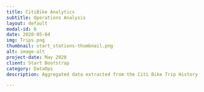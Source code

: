 ```yaml
---
title: CitiBike Analytics
subtitle: Operations Analysis
layout: default
modal-id: 6
date: 2020-05-04
img: Trips.png
thumbnail: start_stations-thumbnail.png
alt: image-alt
project-date: May 2020
client: Start Bootstrap
category: DataOps
description: Aggregated data extracted from the Citi Bike Trip History Logs and visualized some unexpected phenomena using Tableau.

---
```

